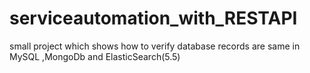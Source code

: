 # serviceautomation_with_RESTAPI
small project which shows how to verify database records are same in MySQL ,MongoDb and ElasticSearch(5.5)
